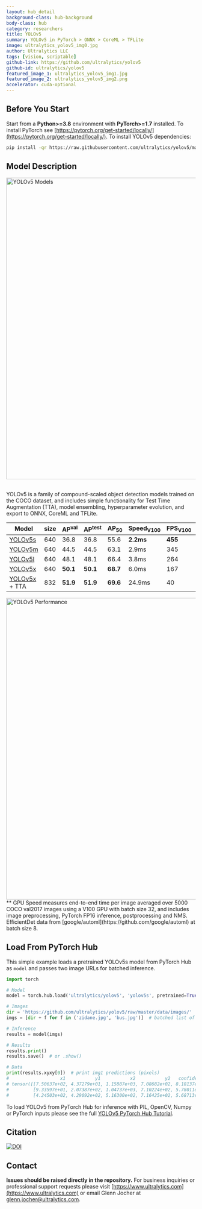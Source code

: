 ```yaml
---
layout: hub_detail
background-class: hub-background
body-class: hub
category: researchers
title: YOLOv5
summary: YOLOv5 in PyTorch > ONNX > CoreML > TFLite
image: ultralytics_yolov5_img0.jpg
author: Ultralytics LLC
tags: [vision, scriptable]
github-link: https://github.com/ultralytics/yolov5
github-id: ultralytics/yolov5
featured_image_1: ultralytics_yolov5_img1.jpg
featured_image_2: ultralytics_yolov5_img2.png
accelerator: cuda-optional
---
```


## Before You Start

Start from a **Python>=3.8** environment with **PyTorch>=1.7** installed. To install PyTorch see [https://pytorch.org/get-started/locally/](https://pytorch.org/get-started/locally/). To install YOLOv5 dependencies:
```bash
pip install -qr https://raw.githubusercontent.com/ultralytics/yolov5/master/requirements.txt  # install dependencies
```


## Model Description

<img width="800" alt="YOLOv5 Models" src="https://user-images.githubusercontent.com/26833433/103595982-ab986000-4eb1-11eb-8c57-4726261b0a88.png">
&nbsp;

YOLOv5 is a family of compound-scaled object detection models trained on the COCO dataset, and includes simple functionality for Test Time Augmentation (TTA), model ensembling, hyperparameter evolution, and export to ONNX, CoreML and TFLite.

| Model | size | AP<sup>val</sup> | AP<sup>test</sup> | AP<sub>50</sub> | Speed<sub>V100</sub> | FPS<sub>V100</sub> || params | GFLOPS |
|---------- |------ |------ |------ |------ | -------- | ------| ------ |------  |  :------: |
| [YOLOv5s](https://github.com/ultralytics/yolov5/releases)    |640 |36.8     |36.8     |55.6     |**2.2ms** |**455** ||7.3M   |17.0
| [YOLOv5m](https://github.com/ultralytics/yolov5/releases)    |640 |44.5     |44.5     |63.1     |2.9ms     |345     ||21.4M  |51.3
| [YOLOv5l](https://github.com/ultralytics/yolov5/releases)    |640 |48.1     |48.1     |66.4     |3.8ms     |264     ||47.0M  |115.4
| [YOLOv5x](https://github.com/ultralytics/yolov5/releases)    |640 |**50.1** |**50.1** |**68.7** |6.0ms     |167     ||87.7M  |218.8
| [YOLOv5x](https://github.com/ultralytics/yolov5/releases) + TTA |832 |**51.9** |**51.9** |**69.6** |24.9ms |40      ||87.7M  |1005.3

<img width="800" alt="YOLOv5 Performance" src="https://user-images.githubusercontent.com/26833433/103594689-455e0e00-4eae-11eb-9cdf-7d753e2ceeeb.png">
** GPU Speed measures end-to-end time per image averaged over 5000 COCO val2017 images using a V100 GPU with batch size 32, and includes image preprocessing, PyTorch FP16 inference, postprocessing and NMS. EfficientDet data from [google/automl](https://github.com/google/automl) at batch size 8.


## Load From PyTorch Hub

This simple example loads a pretrained YOLOv5s model from PyTorch Hub as `model` and passes two image URLs for batched inference. 

```python
import torch

# Model
model = torch.hub.load('ultralytics/yolov5', 'yolov5s', pretrained=True)

# Images
dir = 'https://github.com/ultralytics/yolov5/raw/master/data/images/'
imgs = [dir + f for f in ('zidane.jpg', 'bus.jpg')]  # batched list of images

# Inference
results = model(imgs)

# Results
results.print()  
results.save()  # or .show()

# Data
print(results.xyxy[0])  # print img1 predictions (pixels)
#                   x1           y1           x2           y2   confidence        class
# tensor([[7.50637e+02, 4.37279e+01, 1.15887e+03, 7.08682e+02, 8.18137e-01, 0.00000e+00],
#         [9.33597e+01, 2.07387e+02, 1.04737e+03, 7.10224e+02, 5.78011e-01, 0.00000e+00],
#         [4.24503e+02, 4.29092e+02, 5.16300e+02, 7.16425e+02, 5.68713e-01, 2.70000e+01]])
```

To load YOLOv5 from PyTorch Hub for inference with PIL, OpenCV, Numpy or PyTorch inputs please see the full [YOLOv5 PyTorch Hub Tutorial](https://github.com/ultralytics/yolov5/issues/36).


## Citation

[![DOI](https://zenodo.org/badge/264818686.svg)](https://zenodo.org/badge/latestdoi/264818686)


## Contact

**Issues should be raised directly in the repository.** For business inquiries or professional support requests please visit [https://www.ultralytics.com](https://www.ultralytics.com) or email Glenn Jocher at [glenn.jocher@ultralytics.com](mailto:glenn.jocher@ultralytics.com). 

&nbsp;
